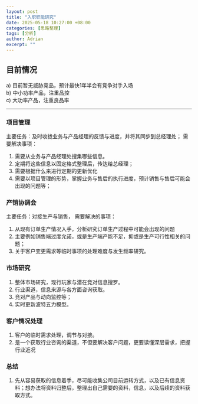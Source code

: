 ```yaml
---
layout: post
title: "入职职能研究"
date: 2025-05-18 10:27:00 +08:00
categories: [思路整理]
tags: [分析]
author: Adrian
excerpt: "" 
---
```


## **目前情况**
a)	目前暂无威胁竞品，预计最快1年半会有竞争对手入场  
b)	中小功率产品，注重品控  
c)	大功率产品，注重良品率  

---
### **项目管理**
主要任务：及时收拢业务与产品经理的反馈与进度，并将其同步到总经理处；
需要解决事项：
1. 需要从业务与产品经理处搜集哪些信息。
2. 定期将这些信息以固定格式整理后，传达给总经理；
3. 需要根据什么来进行定期的更新优化
4. 需要以项目管理的形势，掌握业务与售后的执行进度，预计销售与售后可能会出现的问题等；

### **产销协调会**
主要任务：对接生产与销售，
需要解决的事项：
1. 从现有订单生产情况入手，分析研究订单生产过程中可能会出现的问题
2. 主要例如销售端过度允诺，或是生产端产能不足，抑或是生产可行性相关的问题；
3. 关于客户变更需求等临时事项的处理难度与发生频率研究。

### **市场研究**
1. 整体市场研究，现行玩家与潜在竞对信息搜罗。
2. 行业渠道，信息来源与各方面咨询获取。
3. 竞对产品与动向监控等；
4. 实时更新波特五力模型。

### **客户情况处理**
1. 客户的临时需求处理，调节与对接。
2. 是一个获取行业咨询的渠道，不但要解决客户问题，更要读懂深层需求，把握行业近况

### **总结**
1. 先从容易获取的信息着手，尽可能收集公司目前运转方式，以及已有信息资料；想办法将资料归整后，整理出自己需要的资料，信息，以及后续的资料获取方式。
